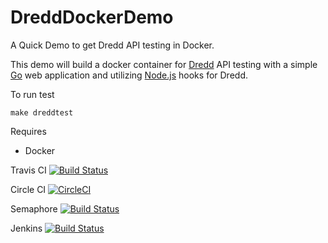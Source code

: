 # DreddDockerDemo
A Quick Demo to get Dredd API testing in Docker.

This demo will build a docker container for [Dredd](https://dredd.readthedocs.io/en/latest/)
API testing with a simple [Go](https://golang.org/)
web application and utilizing [Node.js](https://dredd.readthedocs.io/en/latest/hooks-nodejs/) hooks for Dredd.

To run test

```
make dreddtest
```

Requires
- Docker

Travis CI [![Build Status](https://travis-ci.org/ContainerSolutions/DreddDemo.svg?branch=master)](https://travis-ci.org/ContainerSolutions/DreddDemo)

Circle CI [![CircleCI](https://circleci.com/gh/ContainerSolutions/DreddDemo.svg?style=svg)](https://circleci.com/gh/ContainerSolutions/DreddDemo)

Semaphore [![Build Status](https://semaphoreci.com/api/v1/jasonrichardsmith/dredddemo/branches/master/badge.svg)](https://semaphoreci.com/jasonrichardsmith/dredddemo)

Jenkins [![Build Status](http://54.72.105.103:8080/buildStatus/icon?job=DreddDemo)](http://54.72.105.103:8080/job/DreddDemo)
